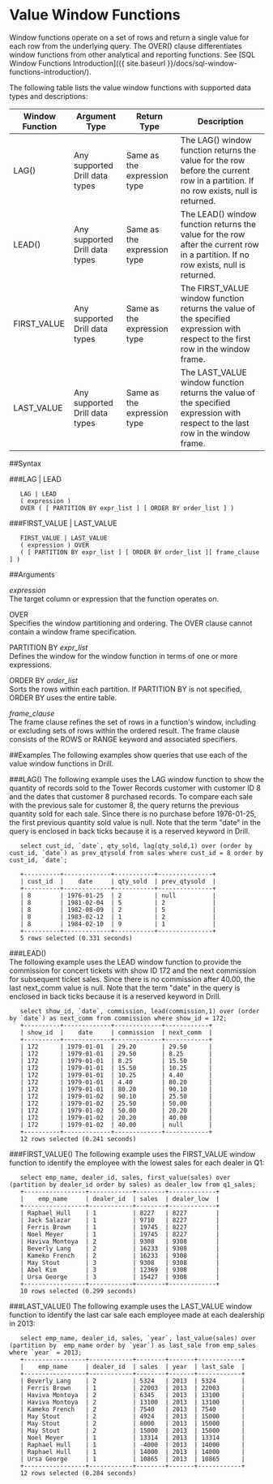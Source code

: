 # Value Window Functions
Window functions operate on a set of rows and return a single value for each row from the underlying query. The OVER() clause differentiates window functions from other analytical and reporting functions. See [SQL Window Functions Introduction]({{ site.baseurl }}/docs/sql-window-functions-introduction/).

The following table lists the value window functions with supported data types and descriptions:  

| Window Function | Argument Type                  | Return Type                  | Description                                                                                                                        |
|-----------------|--------------------------------|------------------------------|------------------------------------------------------------------------------------------------------------------------------------|
| LAG()           | Any supported Drill data types | Same as the expression  type | The LAG() window function returns the value for the row before the current row in a partition. If no row exists, null is returned. |
| LEAD()          | Any supported Drill data types | Same as the expression type  | The LEAD() window function returns the value for the row after the current row in a partition. If no row exists, null is returned. |
| FIRST_VALUE     | Any supported Drill data types | Same as the expression type  | The FIRST_VALUE window function returns the value of the specified expression with respect to the first row in the window frame.   |
| LAST_VALUE      | Any supported Drill data types | Same as the expression type  | The LAST_VALUE window function returns the value of the specified expression with respect to the last row in the window frame.     |  

##Syntax  

###LAG | LEAD  

       LAG | LEAD
       ( expression )
       OVER ( [ PARTITION BY expr_list ] [ ORDER BY order_list ] )  

###FIRST\_VALUE | LAST_VALUE  

       FIRST_VALUE | LAST_VALUE
       ( expression ) OVER
       ( [ PARTITION BY expr_list ] [ ORDER BY order_list ][ frame_clause ] )  

##Arguments  

*expression*  
The target column or expression that the function operates on.  

OVER  
Specifies the window partitioning and ordering. The OVER clause cannot contain a window frame specification.  

PARTITION BY  *expr_list*  
Defines the window for the window function in terms of one or more expressions.  

ORDER BY *order_list*  
Sorts the rows within each partition. If PARTITION BY is not specified, ORDER BY uses the entire table.  

*frame_clause*  
The frame clause refines the set of rows in a function's window, including or excluding sets of rows within the ordered result. The frame clause consists of the ROWS or RANGE keyword and associated specifiers.  

##Examples
The following examples show queries that use each of the value window functions in Drill.  

###LAG()
The following example uses the LAG window function to show the quantity of records sold to the Tower Records customer with customer ID 8  and the dates that customer 8 purchased records. To compare each sale with the previous sale for customer 8, the query returns the previous quantity sold for each sale. Since there is no purchase before 1976-01-25, the first previous quantity sold value is null. Note that the term "date" in the query is enclosed in back ticks because it is a reserved keyword in Drill.  

       select cust_id, `date`, qty_sold, lag(qty_sold,1) over (order by cust_id, `date`) as prev_qtysold from sales where cust_id = 8 order by cust_id, `date`;  
       
       +----------+-------------+-----------+---------------+
       | cust_id  |    date     | qty_sold  | prev_qtysold  |
       +----------+-------------+-----------+---------------+
       | 8        | 1976-01-25  | 2         | null          |
       | 8        | 1981-02-04  | 5         | 2             |
       | 8        | 1982-08-09  | 2         | 5             |
       | 8        | 1983-02-12  | 1         | 2             |
       | 8        | 1984-02-10  | 9         | 1             |
       +----------+-------------+-----------+---------------+
       5 rows selected (0.331 seconds)
 
###LEAD()  
The following example uses the LEAD window function to provide the commission for concert tickets with show ID 172 and the next commission for subsequent ticket sales. Since there is no commission after 40.00, the last next_comm value is null. Note that the term "date" in the query is enclosed in back ticks because it is a reserved keyword in Drill.  

       select show_id, `date`, commission, lead(commission,1) over (order by `date`) as next_comm from commission where show_id = 172;
       +----------+-------------+-------------+------------+
       | show_id  |    date     | commission  | next_comm  |
       +----------+-------------+-------------+------------+
       | 172      | 1979-01-01  | 29.20       | 29.50      |
       | 172      | 1979-01-01  | 29.50       | 8.25       |
       | 172      | 1979-01-01  | 8.25        | 15.50      |
       | 172      | 1979-01-01  | 15.50       | 10.25      |
       | 172      | 1979-01-01  | 10.25       | 4.40       |
       | 172      | 1979-01-01  | 4.40        | 80.20      |
       | 172      | 1979-01-01  | 80.20       | 90.10      |
       | 172      | 1979-01-02  | 90.10       | 25.50      |
       | 172      | 1979-01-02  | 25.50       | 50.00      |
       | 172      | 1979-01-02  | 50.00       | 20.20      |
       | 172      | 1979-01-02  | 20.20       | 40.00      |
       | 172      | 1979-01-02  | 40.00       | null       |
       +----------+-------------+-------------+------------+
       12 rows selected (0.241 seconds)
      
###FIRST_VALUE() 
The following example uses the FIRST_VALUE window function to identify the employee with the lowest sales for each dealer in Q1:

       select emp_name, dealer_id, sales, first_value(sales) over (partition by dealer_id order by sales) as dealer_low from q1_sales;
       +-----------------+------------+--------+-------------+
       |    emp_name     | dealer_id  | sales  | dealer_low  |
       +-----------------+------------+--------+-------------+
       | Raphael Hull    | 1          | 8227   | 8227        |
       | Jack Salazar    | 1          | 9710   | 8227        |
       | Ferris Brown    | 1          | 19745  | 8227        |
       | Noel Meyer      | 1          | 19745  | 8227        |
       | Haviva Montoya  | 2          | 9308   | 9308        |
       | Beverly Lang    | 2          | 16233  | 9308        |
       | Kameko French   | 2          | 16233  | 9308        |
       | May Stout       | 3          | 9308   | 9308        |
       | Abel Kim        | 3          | 12369  | 9308        |
       | Ursa George     | 3          | 15427  | 9308        |
       +-----------------+------------+--------+-------------+
       10 rows selected (0.299 seconds)


###LAST_VALUE()
The following example uses the LAST_VALUE window function to identify the last car sale each employee made at each dealership in 2013:

       select emp_name, dealer_id, sales, `year`, last_value(sales) over (partition by  emp_name order by `year`) as last_sale from emp_sales where `year` = 2013;
       +-----------------+------------+--------+-------+------------+
       |    emp_name     | dealer_id  | sales  | year  | last_sale  |
       +-----------------+------------+--------+-------+------------+
       | Beverly Lang    | 2          | 5324   | 2013  | 5324       |
       | Ferris Brown    | 1          | 22003  | 2013  | 22003      |
       | Haviva Montoya  | 2          | 6345   | 2013  | 13100      |
       | Haviva Montoya  | 2          | 13100  | 2013  | 13100      |
       | Kameko French   | 2          | 7540   | 2013  | 7540       |
       | May Stout       | 2          | 4924   | 2013  | 15000      |
       | May Stout       | 2          | 8000   | 2013  | 15000      |
       | May Stout       | 2          | 15000  | 2013  | 15000      |
       | Noel Meyer      | 1          | 13314  | 2013  | 13314      |
       | Raphael Hull    | 1          | -4000  | 2013  | 14000      |
       | Raphael Hull    | 1          | 14000  | 2013  | 14000      |
       | Ursa George     | 1          | 10865  | 2013  | 10865      |
       +-----------------+------------+--------+-------+------------+
       12 rows selected (0.284 seconds)


